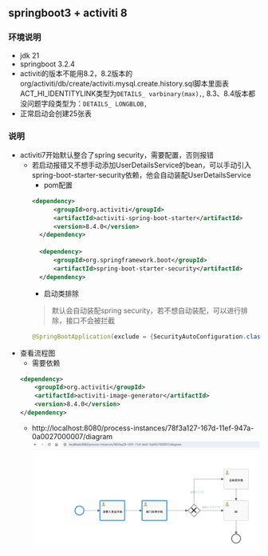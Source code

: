 ## springboot3 + activiti 8

### 环境说明
* jdk 21
* springboot 3.2.4
* activiti的版本不能用8.2，8.2版本的org/activiti/db/create/activiti.mysql.create.history.sql脚本里面表ACT_HI_IDENTITYLINK类型为`DETAILS_ varbinary(max),`, 8.3、8.4版本都没问题字段类型为：`DETAILS_ LONGBLOB,`
* 正常启动会创建25张表

### 说明

* activiti7开始默认整合了spring security，需要配置，否则报错
  * 若启动报错又不想手动添加UserDetailsService的bean，可以手动引入spring-boot-starter-security依赖，他会自动装配UserDetailsService
    * pom配置
    ```xml
    <dependency>
          <groupId>org.activiti</groupId>
          <artifactId>activiti-spring-boot-starter</artifactId>
          <version>8.4.0</version>
      </dependency>
    
      <dependency>
          <groupId>org.springframework.boot</groupId>
          <artifactId>spring-boot-starter-security</artifactId>
      </dependency>
    ```
    * 启动类排除
    > 默认会自动装配spring security，若不想自动装配，可以进行排除，接口不会被拦截
    ```java
    @SpringBootApplication(exclude = {SecurityAutoConfiguration.class, ManagementWebSecurityAutoConfiguration.class})
    ```
* 查看流程图
    * 需要依赖
    ```xml
    <dependency>
        <groupId>org.activiti</groupId>
        <artifactId>activiti-image-generator</artifactId>
        <version>8.4.0</version>
    </dependency>
    ```
    * http://localhost:8080/process-instances/78f3a127-167d-11ef-947a-0a0027000007/diagram
      ![](./img/current_node.png)